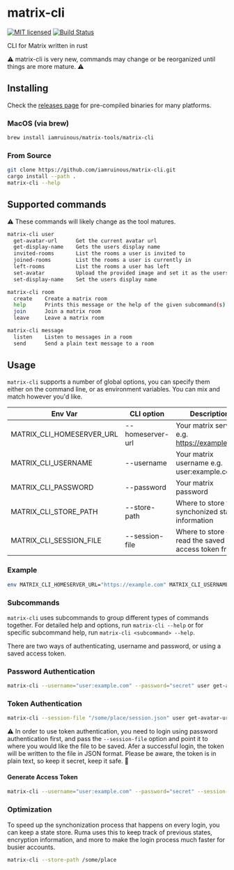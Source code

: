 <!--
SPDX-FileCopyrightText: © 2022 Jade Meskill <jade.meskill@gmail.com>

SPDX-License-Identifier: MIT
-->

# matrix-cli

[![MIT licensed][mit-badge]][mit-url]
[![Build Status][actions-badge]][actions-url]

[mit-badge]: https://img.shields.io/badge/license-MIT-blue.svg
[mit-url]: https://github.com/iamruinous/matrix-cli/blob/master/LICENSE
[actions-badge]: https://github.com/iamruinous/matrix-cli/actions/workflows/CI/badge.svg
[actions-url]: https://github.com/iamruinous/matrix-cli/actions?query=workflow%3ACI+branch%3Amain

CLI for Matrix written in rust

⚠️ matrix-cli is very new, commands may change or be reorganized until things are more mature. ⚠️

## Installing

Check the [releases page](https://github.com/iamruinous/matrix-cli/releases/latest) for pre-compiled binaries for many platforms.

### MacOS (via brew)

```sh
brew install iamruinous/matrix-tools/matrix-cli
```

### From Source

```sh
git clone https://github.com/iamruinous/matrix-cli.git
cargo install --path .
matrix-cli --help
```
## Supported commands

⚠️ These commands will likely change as the tool matures.

```sh
matrix-cli user
  get-avatar-url      Get the current avatar url
  get-display-name    Gets the users display name
  invited-rooms       List the rooms a user is invited to
  joined-rooms        List the rooms a user is currently in
  left-rooms          List the rooms a user has left
  set-avatar          Upload the provided image and set it as the users avatar
  set-display-name    Set the users display name
```

```sh
matrix-cli room
  create    Create a matrix room
  help      Prints this message or the help of the given subcommand(s)
  join      Join a matrix room
  leave     Leave a matrix room
```

```sh
matrix-cli message
  listen    Listen to messages in a room
  send      Send a plain text message to a room
```

## Usage

`matrix-cli` supports a number of global options, you can specify them either on the command line, or as environment variables.  You can mix and match however you'd like.

| Env Var | CLI option | Description |
|---------|------------|-------------|
| MATRIX_CLI_HOMESERVER_URL | --homeserver-url | Your matrix server e.g. https://example.com |
| MATRIX_CLI_USERNAME | --username | Your matrix username e.g. user:example.com |
| MATRIX_CLI_PASSWORD | --password | Your matrix password |
| MATRIX_CLI_STORE_PATH | --store-path | Where to store the synchonized state information |
| MATRIX_CLI_SESSION_FILE | --session-file | Where to store or read the saved access token from |

### Example 

```sh
env MATRIX_CLI_HOMESERVER_URL="https://example.com" MATRIX_CLI_USERNAME="user:example.com" MATRIX_CLI_PASSWORD="secret" matrix-cli --session-file "/some/place/session.json" rooms joined-rooms
```

### Subcommands

`matrix-cli` uses subcommands to group different types of commands together. For detailed help and options, run `matrix-cli --help` or for specific subcommand help, run `matrix-cli <subcommand> --help`.

There are two ways of authenticating, username and password, or using a saved access token.

### Password Authentication
```sh
matrix-cli --username="user:example.com" --password="secret" user get-avatar-url
```

### Token Authentication
```sh
matrix-cli --session-file "/some/place/session.json" user get-avatar-url
```

⚠️ In order to use token authentication, you need to login using password authentication first, and pass the `--session-file` option and point it to where you would like the file to be saved. Afer a successful login, the token will be written to the file in JSON format. Please be aware, the token is in plain text, so keep it secret, keep it safe. 🧙

#### Generate Access Token

```sh
matrix-cli --username="user:example.com" --password="secret" --session-file="/some/place/session.json" user get-avatar-url
```

### Optimization

To speed up the synchonization process that happens on every login, you can keep a state store. Ruma uses this to keep track of previous states, encryption information, and more to make the login process much faster for busier accounts. 


```sh
matrix-cli --store-path /some/place
```
